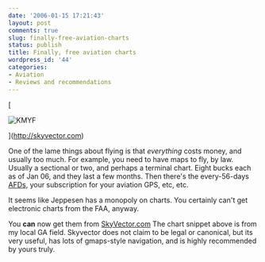 ```yaml
---
date: '2006-01-15 17:21:43'
layout: post
comments: true
slug: finally-free-aviation-charts
status: publish
title: Finally, free aviation charts
wordpress_id: '44'
categories:
- Aviation
- Reviews and recommendations
---
```


[


![KMYF](http://www.phfactor.net/pics/skyvector.jpg)



](http://skyvector.com)

One of the lame things about flying is that _everything_ costs money, and usually too much. For example, you need to have maps to fly, by law. Usually a sectional or two, and perhaps a terminal chart. Eight bucks each as of Jan 06, and they last a few months. Then there's the every-56-days [AFDs](http://www.pilotstore.com/store/item.asp?ITEM_ID=484&DEPARTMENT_ID=39), your subscription for your aviation GPS, etc, etc.

It seems like Jeppesen has a monopoly on charts. You certainly can't get electronic charts from the FAA, anyway.

You **can** now get them from [SkyVector.com](http://skyvector.com/) The chart snippet above is from my local GA field. Skyvector does not claim to be legal or canonical, but its very useful, has lots of gmaps-style navigation, and is highly recommended by yours truly.
